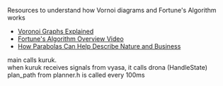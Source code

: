 
Resources to understand how Vornoi diagrams and Fortune's Algorithm works
- [Voronoi Graphs Explained](https://youtu.be/Y_rMSk_JwJo?si=RfmwaJMDLfAoSrk-)
- [Fortune's Algorithm Overview Video](https://youtu.be/W7h0a89lAno?si=N6Pf0jDzHibcqMsu)
- [How Parabolas Can Help Describe Nature and Business](https://youtu.be/L_joQb12QSE?si=8vmedYfAg5a23FQQ)

main calls kuruk. \
when kuruk receives signals from vyasa, it calls drona (HandleState) \
plan_path from planner.h is called every 100ms 

